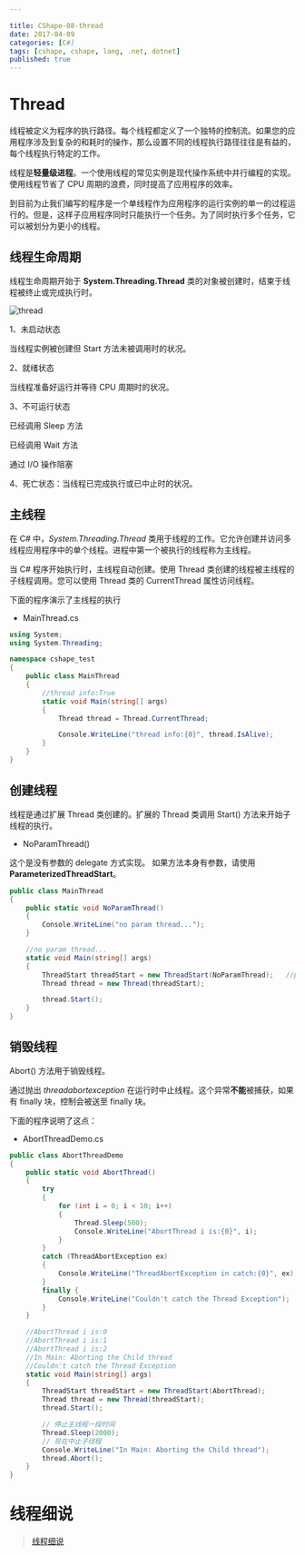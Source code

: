 ```yaml
---

title: CShape-08-thread
date: 2017-04-09
categories: [C#]
tags: [cshape, cshape, lang, .net, dotnet]
published: true
---
```



# Thread

线程被定义为程序的执行路径。每个线程都定义了一个独特的控制流。如果您的应用程序涉及到复杂的和耗时的操作，那么设置不同的线程执行路径往往是有益的，每个线程执行特定的工作。

线程是**轻量级进程**。一个使用线程的常见实例是现代操作系统中并行编程的实现。使用线程节省了 CPU 周期的浪费，同时提高了应用程序的效率。

到目前为止我们编写的程序是一个单线程作为应用程序的运行实例的单一的过程运行的。但是，这样子应用程序同时只能执行一个任务。为了同时执行多个任务，它可以被划分为更小的线程。


## 线程生命周期

线程生命周期开始于 **System.Threading.Thread** 类的对象被创建时，结束于线程被终止或完成执行时。

![thread](https://raw.githubusercontent.com/houbb/resource/master/img/cshape/2017-03-12-cshape-thread.png)

1、未启动状态

当线程实例被创建但 Start 方法未被调用时的状况。

2、就绪状态

当线程准备好运行并等待 CPU 周期时的状况。

3、不可运行状态

已经调用 Sleep 方法

已经调用 Wait 方法

通过 I/O 操作阻塞

4、死亡状态：当线程已完成执行或已中止时的状况。


## 主线程

在 C# 中，*System.Threading.Thread* 类用于线程的工作。它允许创建并访问多线程应用程序中的单个线程。进程中第一个被执行的线程称为主线程。

当 C# 程序开始执行时，主线程自动创建。使用 Thread 类创建的线程被主线程的子线程调用。您可以使用 Thread 类的 CurrentThread 属性访问线程。

下面的程序演示了主线程的执行

- MainThread.cs

```c#
using System;
using System.Threading;

namespace cshape_test
{
	public class MainThread
	{
		//thread info:True
		static void Main(string[] args)
		{
			Thread thread = Thread.CurrentThread;

			Console.WriteLine("thread info:{0}", thread.IsAlive);
		}
	}
}
```

## 创建线程

线程是通过扩展 Thread 类创建的。扩展的 Thread 类调用 Start() 方法来开始子线程的执行。


- NoParamThread()
 
这个是没有参数的 delegate 方式实现。 如果方法本身有参数，请使用 **ParameterizedThreadStart**。 

```c#
public class MainThread
{
    public static void NoParamThread()
    {
        Console.WriteLine("no param thread...");
    }

    //no param thread...
    static void Main(string[] args)
    {
        ThreadStart threadStart = new ThreadStart(NoParamThread);	//public delegate void ThreadStart();
        Thread thread = new Thread(threadStart);

        thread.Start();
    }
}
```

## 销毁线程

Abort() 方法用于销毁线程。

通过抛出 *threadabortexception* 在运行时中止线程。这个异常**不能**被捕获，如果有 finally 块，控制会被送至 finally 块。

下面的程序说明了这点：


- AbortThreadDemo.cs

```c#
public class AbortThreadDemo
{
    public static void AbortThread()
    {
        try
        {
            for (int i = 0; i < 10; i++)
            {
                Thread.Sleep(500);
                Console.WriteLine("AbortThread i is:{0}", i);
            }
        }
        catch (ThreadAbortException ex)
        {
            Console.WriteLine("ThreadAbortException in catch:{0}", ex);
        }
        finally {
            Console.WriteLine("Couldn't catch the Thread Exception");
        }
    }

    //AbortThread i is:0
    //AbortThread i is:1
    //AbortThread i is:2
    //In Main: Aborting the Child thread
    //Couldn't catch the Thread Exception
    static void Main(string[] args)
    {
        ThreadStart threadStart = new ThreadStart(AbortThread);	
        Thread thread = new Thread(threadStart);
        thread.Start();

        // 停止主线程一段时间
        Thread.Sleep(2000);
        // 现在中止子线程
        Console.WriteLine("In Main: Aborting the Child thread");
        thread.Abort();
    }
}
```

# 线程细说

> [线程细说](http://www.cnblogs.com/leslies2/archive/2012/02/07/2310495.html)








